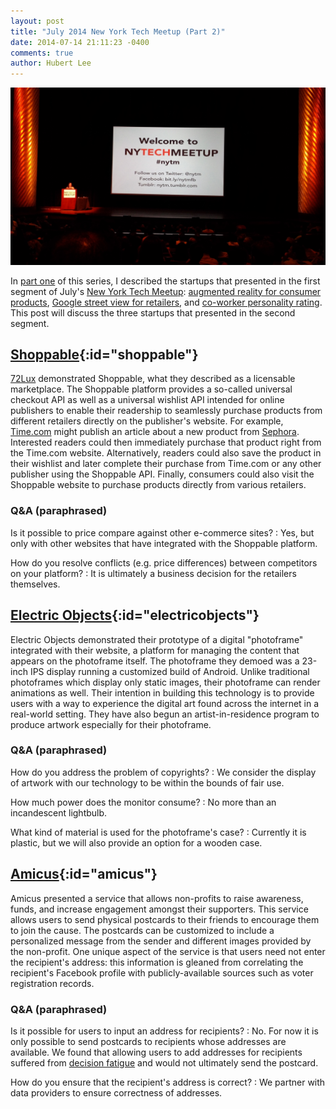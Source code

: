 ```yaml
---
layout: post
title: "July 2014 New York Tech Meetup (Part 2)"
date: 2014-07-14 21:11:23 -0400
comments: true
author: Hubert Lee
---
```

![Welcome to NYTM](/images/posts/2014-07-01-nytm.jpg)

In [part one](/2014/07/04/july-2014-nytm-1.html)
of this series, I described the startups that presented in the first segment of
July's [New York Tech Meetup](http://www.meetup.com/ny-tech/):
[augmented reality for consumer products](/2014/07/04/july-2014-nytm-1.html#blippar),
[Google street view for retailers](/2014/07/04/july-2014-nytm-1.html#vosmap),
and
[co-worker personality rating](/2014/07/04/july-2014-nytm-1.html#knozen).
This post will discuss the three startups that presented in the second segment.

<!--more-->

## [Shoppable](http://www.shoppable.com/){:id="shoppable"}

[72Lux](http://www.72lux.com/)
demonstrated Shoppable, what they described as a licensable marketplace.
The Shoppable platform provides a so-called universal checkout
API as well as a universal wishlist API intended for online publishers to
enable their readership to seamlessly purchase products from different retailers
directly on the publisher's website. For example,
[Time.com](http://time.com/) might publish an article about a new product from
[Sephora](http://www.sephora.com/).
Interested readers could then immediately purchase that product right from
the Time.com website. Alternatively, readers could also
save the product in their wishlist and later complete their purchase from
Time.com or any other publisher using the Shoppable API. Finally, consumers
could also visit the Shoppable website to purchase products directly from various
retailers.

### Q&A (paraphrased)

Is it possible to price compare against other e-commerce sites?
: Yes, but only with other websites that have integrated with the Shoppable
  platform.

How do you resolve conflicts (e.g. price differences) between competitors on your platform?
: It is ultimately a business decision for the retailers themselves.

## [Electric Objects](http://www.electricobjects.com/){:id="electricobjects"}

Electric Objects demonstrated their prototype of a digital "photoframe"
integrated with their website, a platform for managing the content that appears
on the photoframe itself. The photoframe they demoed was a 23-inch IPS display
running a customized build of Android. Unlike traditional photoframes which
display only static images, their photoframe can render animations as well.
Their intention in building this technology
is to provide users with a way to experience the digital art found across the
internet in a real-world setting. They have also begun an artist-in-residence
program to produce artwork especially for their photoframe.

### Q&A (paraphrased)

How do you address the problem of copyrights?
: We consider the display of artwork with our technology to be within the
  bounds of fair use.

How much power does the monitor consume?
: No more than an incandescent lightbulb.

What kind of material is used for the photoframe's case?
: Currently it is plastic, but we will also provide an option for a wooden
  case.

## [Amicus](http://www.amicushq.com/post"){:id="amicus"}

Amicus presented a service that allows non-profits to raise awareness, funds,
and increase engagement amongst their supporters. This service allows users to
send physical postcards to their friends to encourage them to join the cause.
The postcards can be customized to include a personalized message from the sender
and different images provided by the non-profit. One unique aspect of the service
is that users need not enter the recipient's address: this information is gleaned
from correlating the recipient's Facebook profile with publicly-available sources
such as voter registration records.

### Q&A (paraphrased)

Is it possible for users to input an address for recipients?
: No. For now it is only possible to send postcards to recipients whose
  addresses are available. We found that allowing users to add addresses
  for recipients suffered from
  [decision fatigue](http://en.wikipedia.org/wiki/Decision_fatigue)
  and would not ultimately send the postcard.

How do you ensure that the recipient's address is correct?
: We partner with data providers to ensure correctness of addresses.
